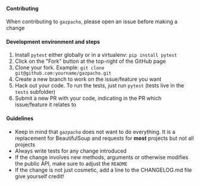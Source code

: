 #### Contributing

When contributing to `gazpacho`, please open an issue before making a change



#### Development environment and steps

1. Install `pytest` either globally or in a virtualenv: `pip install pytest`
2. Click on the "Fork" button at the top-right of the GitHub page
3. Clone your fork. Example: `git clone git@github.com:yourname/gazpacho.git`
4. Create a new branch to work on the issue/feature you want
5. Hack out your code. To run the tests, just run `pytest` (tests live in the `tests` subfolder)
6. Submit a new PR with your code, indicating in the PR which issue/feature it relates to



#### Guidelines

- Keep in mind that `gazpacho` does not want to do everything. It is a replacement for BeautifulSoup and requests for **most** projects but not all projects
- Always write tests for any change introduced
- If the change involves new methods, arguments or otherwise modifies the public API, make sure to adjust the `README`
- If the change is not just cosmetic, add a line to the CHANGELOG.md file give yourself credit!

